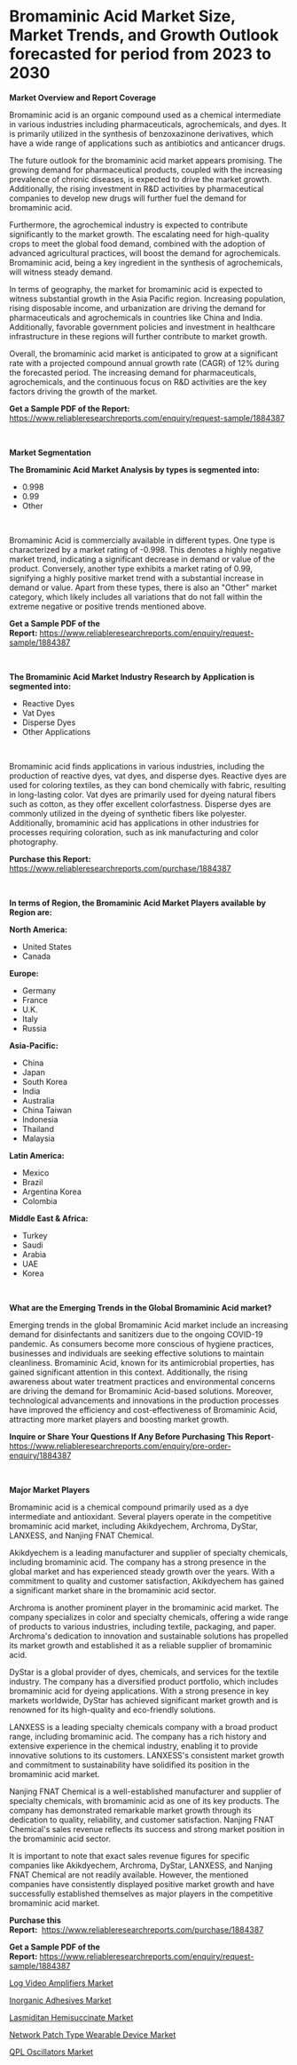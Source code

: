 <p><h1>Bromaminic Acid Market Size, Market Trends, and Growth Outlook forecasted for period from 2023 to 2030</h1></p><p><strong>Market Overview and Report Coverage</strong></p>
<p><p>Bromaminic acid is an organic compound used as a chemical intermediate in various industries including pharmaceuticals, agrochemicals, and dyes. It is primarily utilized in the synthesis of benzoxazinone derivatives, which have a wide range of applications such as antibiotics and anticancer drugs.</p><p>The future outlook for the bromaminic acid market appears promising. The growing demand for pharmaceutical products, coupled with the increasing prevalence of chronic diseases, is expected to drive the market growth. Additionally, the rising investment in R&D activities by pharmaceutical companies to develop new drugs will further fuel the demand for bromaminic acid.</p><p>Furthermore, the agrochemical industry is expected to contribute significantly to the market growth. The escalating need for high-quality crops to meet the global food demand, combined with the adoption of advanced agricultural practices, will boost the demand for agrochemicals. Bromaminic acid, being a key ingredient in the synthesis of agrochemicals, will witness steady demand.</p><p>In terms of geography, the market for bromaminic acid is expected to witness substantial growth in the Asia Pacific region. Increasing population, rising disposable income, and urbanization are driving the demand for pharmaceuticals and agrochemicals in countries like China and India. Additionally, favorable government policies and investment in healthcare infrastructure in these regions will further contribute to market growth.</p><p>Overall, the bromaminic acid market is anticipated to grow at a significant rate with a projected compound annual growth rate (CAGR) of 12% during the forecasted period. The increasing demand for pharmaceuticals, agrochemicals, and the continuous focus on R&D activities are the key factors driving the growth of the market.</p></p>
<p><strong>Get a Sample PDF of the Report:</strong> <a href="https://www.reliableresearchreports.com/enquiry/request-sample/1884387">https://www.reliableresearchreports.com/enquiry/request-sample/1884387</a></p>
<p>&nbsp;</p>
<p><strong>Market Segmentation</strong></p>
<p><strong>The Bromaminic Acid Market Analysis by types is segmented into:</strong></p>
<p><ul><li>0.998</li><li>0.99</li><li>Other</li></ul></p>
<p>&nbsp;</p>
<p><p>Bromaminic Acid is commercially available in different types. One type is characterized by a market rating of -0.998. This denotes a highly negative market trend, indicating a significant decrease in demand or value of the product. Conversely, another type exhibits a market rating of 0.99, signifying a highly positive market trend with a substantial increase in demand or value. Apart from these types, there is also an "Other" market category, which likely includes all variations that do not fall within the extreme negative or positive trends mentioned above.</p></p>
<p><strong>Get a Sample PDF of the Report:</strong>&nbsp;<a href="https://www.reliableresearchreports.com/enquiry/request-sample/1884387">https://www.reliableresearchreports.com/enquiry/request-sample/1884387</a></p>
<p>&nbsp;</p>
<p><strong>The Bromaminic Acid Market Industry Research by Application is segmented into:</strong></p>
<p><ul><li>Reactive Dyes</li><li>Vat Dyes</li><li>Disperse Dyes</li><li>Other Applications</li></ul></p>
<p>&nbsp;</p>
<p><p>Bromaminic acid finds applications in various industries, including the production of reactive dyes, vat dyes, and disperse dyes. Reactive dyes are used for coloring textiles, as they can bond chemically with fabric, resulting in long-lasting color. Vat dyes are primarily used for dyeing natural fibers such as cotton, as they offer excellent colorfastness. Disperse dyes are commonly utilized in the dyeing of synthetic fibers like polyester. Additionally, bromaminic acid has applications in other industries for processes requiring coloration, such as ink manufacturing and color photography.</p></p>
<p><strong>Purchase this Report:</strong>&nbsp; <a href="https://www.reliableresearchreports.com/purchase/1884387">https://www.reliableresearchreports.com/purchase/1884387</a></p>
<p>&nbsp;</p>
<p><strong>In terms of Region, the Bromaminic Acid Market Players available by Region are:</strong></p>
<p>
    <p> <strong> North America: </strong>
        <ul>
            <li>United States</li>
            <li>Canada</li>
        </ul>
        </p> 
    <p> <strong> Europe: </strong>
        <ul>
            <li>Germany</li>
            <li>France</li>
            <li>U.K.</li>
            <li>Italy</li>
            <li>Russia</li>
        </ul>
        </p> 
    <p> <strong> Asia-Pacific: </strong>
        <ul>
            <li>China</li>
            <li>Japan</li>
            <li>South Korea</li>
            <li>India</li>
            <li>Australia</li>
            <li>China Taiwan</li>
            <li>Indonesia</li>
            <li>Thailand</li>
            <li>Malaysia</li>
        </ul>
        </p> 
    <p> <strong> Latin America: </strong>
        <ul>
            <li>Mexico</li>
            <li>Brazil</li>
            <li>Argentina Korea</li>
            <li>Colombia</li>
        </ul>
        </p> 
    <p> <strong> Middle East & Africa: </strong>
        <ul>
            <li>Turkey</li>
            <li>Saudi</li>
            <li>Arabia</li>
            <li>UAE</li>
            <li>Korea</li>
        </ul>
    </p>
    </p>
<p>&nbsp;</p>
<p><strong>What are the Emerging Trends in the Global Bromaminic Acid market?</strong></p>
<p><p>Emerging trends in the global Bromaminic Acid market include an increasing demand for disinfectants and sanitizers due to the ongoing COVID-19 pandemic. As consumers become more conscious of hygiene practices, businesses and individuals are seeking effective solutions to maintain cleanliness. Bromaminic Acid, known for its antimicrobial properties, has gained significant attention in this context. Additionally, the rising awareness about water treatment practices and environmental concerns are driving the demand for Bromaminic Acid-based solutions. Moreover, technological advancements and innovations in the production processes have improved the efficiency and cost-effectiveness of Bromaminic Acid, attracting more market players and boosting market growth.</p></p>
<p><strong>Inquire or Share Your Questions If Any Before Purchasing This Report</strong>- <a href="https://www.reliableresearchreports.com/enquiry/pre-order-enquiry/1884387">https://www.reliableresearchreports.com/enquiry/pre-order-enquiry/1884387</a></p>
<p>&nbsp;</p>
<p><strong>Major Market Players</strong></p>
<p><p>Bromaminic acid is a chemical compound primarily used as a dye intermediate and antioxidant. Several players operate in the competitive bromaminic acid market, including Akikdyechem, Archroma, DyStar, LANXESS, and Nanjing FNAT Chemical.</p><p>Akikdyechem is a leading manufacturer and supplier of specialty chemicals, including bromaminic acid. The company has a strong presence in the global market and has experienced steady growth over the years. With a commitment to quality and customer satisfaction, Akikdyechem has gained a significant market share in the bromaminic acid sector.</p><p>Archroma is another prominent player in the bromaminic acid market. The company specializes in color and specialty chemicals, offering a wide range of products to various industries, including textile, packaging, and paper. Archroma's dedication to innovation and sustainable solutions has propelled its market growth and established it as a reliable supplier of bromaminic acid.</p><p>DyStar is a global provider of dyes, chemicals, and services for the textile industry. The company has a diversified product portfolio, which includes bromaminic acid for dyeing applications. With a strong presence in key markets worldwide, DyStar has achieved significant market growth and is renowned for its high-quality and eco-friendly solutions.</p><p>LANXESS is a leading specialty chemicals company with a broad product range, including bromaminic acid. The company has a rich history and extensive experience in the chemical industry, enabling it to provide innovative solutions to its customers. LANXESS's consistent market growth and commitment to sustainability have solidified its position in the bromaminic acid market.</p><p>Nanjing FNAT Chemical is a well-established manufacturer and supplier of specialty chemicals, with bromaminic acid as one of its key products. The company has demonstrated remarkable market growth through its dedication to quality, reliability, and customer satisfaction. Nanjing FNAT Chemical's sales revenue reflects its success and strong market position in the bromaminic acid sector.</p><p>It is important to note that exact sales revenue figures for specific companies like Akikdyechem, Archroma, DyStar, LANXESS, and Nanjing FNAT Chemical are not readily available. However, the mentioned companies have consistently displayed positive market growth and have successfully established themselves as major players in the competitive bromaminic acid market.</p></p>
<p><strong>Purchase this Report:</strong>&nbsp;&nbsp;<a href="https://www.reliableresearchreports.com/purchase/1884387">https://www.reliableresearchreports.com/purchase/1884387</a></p>
<p></p>
<p><strong>Get a Sample PDF of the Report:</strong>&nbsp;<a href="https://www.reliableresearchreports.com/enquiry/request-sample/1884387">https://www.reliableresearchreports.com/enquiry/request-sample/1884387</a></p>
<p><p><a href="https://medium.com/@reportprime01/log-video-amplifiers-market-comprehensive-assessment-by-type-application-and-geography-acba521a2e19">Log Video Amplifiers Market</a></p><p><a href="https://github.com/Chiragrp22/Market-Research-Report-List-1/blob/main/inorganic-adhesives-market.md">Inorganic Adhesives Market</a></p><p><a href="https://github.com/ChiragRP21/Market-Research-Report-List-1/blob/main/lasmiditan-hemisuccinate-market.md">Lasmiditan Hemisuccinate Market</a></p><p><a href="https://medium.com/@ridhantakke90/network-patch-type-wearable-device-market-research-report-its-history-and-forecast-2023-to-2030-1493fcd23a6d">Network Patch Type Wearable Device Market</a></p><p><a href="https://medium.com/@reportprime03/qpl-oscillators-market-size-reveals-the-best-marketing-channels-in-global-industry-5b8ad8bfc47c">QPL Oscillators Market</a></p></p>